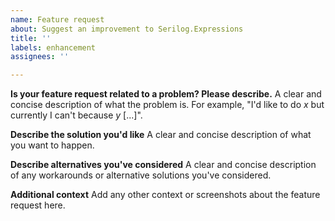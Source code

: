 ```yaml
---
name: Feature request
about: Suggest an improvement to Serilog.Expressions
title: ''
labels: enhancement
assignees: ''

---
```


**Is your feature request related to a problem? Please describe.**
A clear and concise description of what the problem is. For example, "I'd like to do _x_ but currently I can't because _y_ [...]".

**Describe the solution you'd like**
A clear and concise description of what you want to happen.

**Describe alternatives you've considered**
A clear and concise description of any workarounds or alternative solutions you've considered.

**Additional context**
Add any other context or screenshots about the feature request here.
